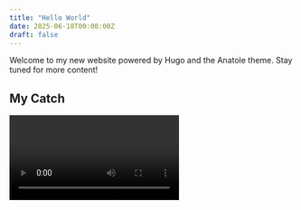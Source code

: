```yaml
---
title: "Hello World"
date: 2025-06-18T00:00:00Z
draft: false
---
```


Welcome to my new website powered by Hugo and the Anatole theme. Stay tuned for more content!

## My Catch

<video controls>
  <source src="/videos/my-catch.mov" type="video/quicktime">
  Your browser does not support the video tag.
</video>
